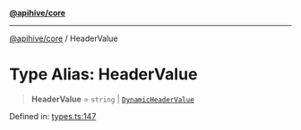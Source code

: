 [**@apihive/core**](../README.md)

***

[@apihive/core](../globals.md) / HeaderValue

# Type Alias: HeaderValue

> **HeaderValue** = `string` \| [`DynamicHeaderValue`](DynamicHeaderValue.md)

Defined in: [types.ts:147](https://github.com/cleverplatypus/apihive-core/blob/917ef8bbf07171bc9393193650ebef9dbc655327/src/types.ts#L147)

